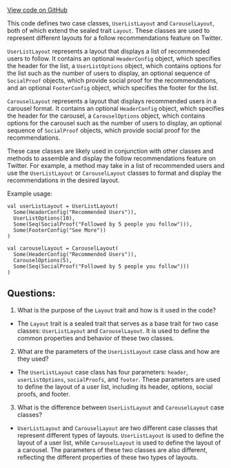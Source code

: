 [View code on GitHub](https://github.com/misbahsy/the-algorithm/follow-recommendations-service/server/src/main/scala/com/twitter/follow_recommendations/assembler/models/Layout.scala)

This code defines two case classes, `UserListLayout` and `CarouselLayout`, both of which extend the sealed trait `Layout`. These classes are used to represent different layouts for a follow recommendations feature on Twitter.

`UserListLayout` represents a layout that displays a list of recommended users to follow. It contains an optional `HeaderConfig` object, which specifies the header for the list, a `UserListOptions` object, which contains options for the list such as the number of users to display, an optional sequence of `SocialProof` objects, which provide social proof for the recommendations, and an optional `FooterConfig` object, which specifies the footer for the list.

`CarouselLayout` represents a layout that displays recommended users in a carousel format. It contains an optional `HeaderConfig` object, which specifies the header for the carousel, a `CarouselOptions` object, which contains options for the carousel such as the number of users to display, an optional sequence of `SocialProof` objects, which provide social proof for the recommendations.

These case classes are likely used in conjunction with other classes and methods to assemble and display the follow recommendations feature on Twitter. For example, a method may take in a list of recommended users and use the `UserListLayout` or `CarouselLayout` classes to format and display the recommendations in the desired layout. 

Example usage:

```
val userListLayout = UserListLayout(
  Some(HeaderConfig("Recommended Users")),
  UserListOptions(10),
  Some(Seq(SocialProof("Followed by 5 people you follow"))),
  Some(FooterConfig("See More"))
)

val carouselLayout = CarouselLayout(
  Some(HeaderConfig("Recommended Users")),
  CarouselOptions(5),
  Some(Seq(SocialProof("Followed by 5 people you follow")))
)
```
## Questions: 
 1. What is the purpose of the `Layout` trait and how is it used in the code?
- The `Layout` trait is a sealed trait that serves as a base trait for two case classes: `UserListLayout` and `CarouselLayout`. It is used to define the common properties and behavior of these two classes.

2. What are the parameters of the `UserListLayout` case class and how are they used?
- The `UserListLayout` case class has four parameters: `header`, `userListOptions`, `socialProofs`, and `footer`. These parameters are used to define the layout of a user list, including its header, options, social proofs, and footer.

3. What is the difference between `UserListLayout` and `CarouselLayout` case classes?
- `UserListLayout` and `CarouselLayout` are two different case classes that represent different types of layouts. `UserListLayout` is used to define the layout of a user list, while `CarouselLayout` is used to define the layout of a carousel. The parameters of these two classes are also different, reflecting the different properties of these two types of layouts.